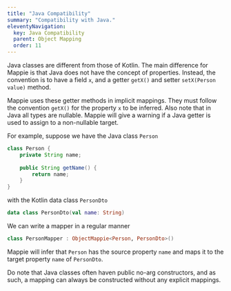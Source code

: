 ```yaml
---
title: "Java Compatibility"
summary: "Compatibility with Java."
eleventyNavigation:
  key: Java Compatibility
  parent: Object Mapping
  order: 11
---
```


Java classes are different from those of Kotlin. The main difference for Mappie is that Java does not have the concept
of properties. Instead, the convention is to have a field `x`, and a getter `getX()` and setter `setX(Person value)`
method.

Mappie uses these getter methods in implicit mappings. They must follow the convention `getX()` for the property `x` to 
be inferred. Also note that in Java all types are nullable. Mappie will give a warning if a Java getter is used to assign
to a non-nullable target.

For example, suppose we have the Java class `Person`
```java
class Person {
    private String name;
    
    public String getName() {
        return name;
    }
}
```
with the Kotlin data class `PersonDto`
```kotlin
data class PersonDto(val name: String)
```
We can write a mapper in a regular manner
```kotlin
class PersonMapper : ObjectMappie<Person, PersonDto>()
```
Mappie will infer that `Person` has the source property `name` and maps it to the target property `name` of `PersonDto`.

Do note that Java classes often haven public no-arg constructors, and as such, a mapping can always be constructed 
without any explicit mappings.